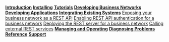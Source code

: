 **[Introduction](../introduction/introduction.html)**
**[Installing](../installing/installing-index.html)**
**[Tutorials](../tutorials/tutorials.html)**
**[Developing Business Networks](../business-network/business-network-index.html)**
**[Developing Applications](../applications/applications-index.html)**
**[Integrating Existing Systems](../integrating/integrating-index.html)**
[Exposing your business network as a REST API](../integrating/getting-started-rest-api.html)
[Enabling REST API authentication for a business network](../integrating/enabling-rest-authentication.html)
[Deploying the REST server for a business network](../integrating/deploying-the-rest-server.html)
[Calling external REST services](../integrating/call-out.html)
**[Managing and Operating](../managing/managingindex.html)**
**[Diagnosing Problems](../problems/diagnostics.html)**
**[Reference](../reference/MeetTheModules.html)**
**[Support](../support/index.html)**
